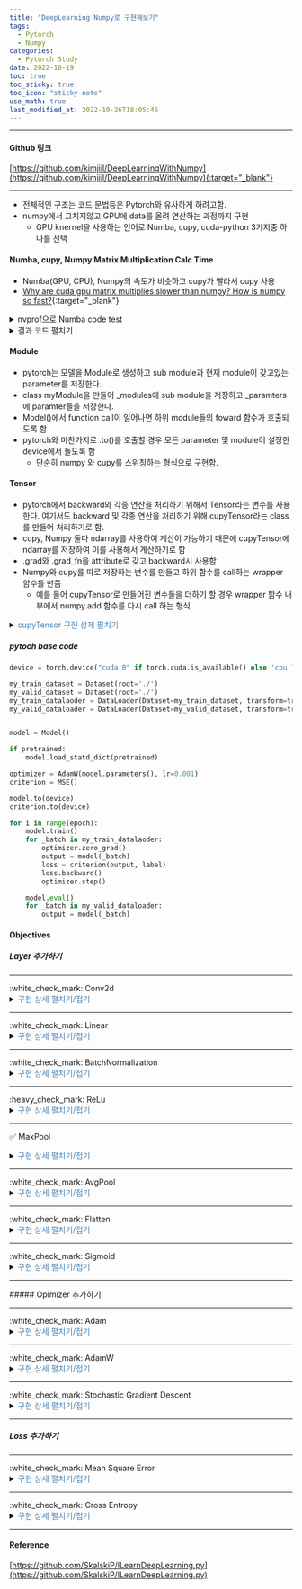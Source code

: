 ```yaml
---
title: "DeepLearning Numpy로 구현해보기"
tags:
  - Pytorch
  - Numpy
categories:
  - Pytorch Study
date: 2022-10-19
toc: true
toc_sticky: true
toc_icon: "sticky-note"
use_math: true
last_modified_at: 2022-10-26T18:05:46
---
```


<hr/>

#### Github 링크

[https://github.com/kimjiil/DeepLearningWithNumpy](https://github.com/kimjiil/DeepLearningWithNumpy){:target="_blank"}

<hr/>

- 전체적인 구조는 코드 문법등은 Pytorch와 유사하게 하려고함.
- numpy에서 그치지않고 GPU에 data를 올려 연산하는 과정까지 구현
  - GPU knernel을 사용하는 언어로 Numba, cupy, cuda-python 3가지중 하나를 선택


#### Numba, cupy, Numpy Matrix Multiplication Calc Time

- Numba(GPU, CPU), Numpy의 속도가 비슷하고 cupy가 빨라서 cupy 사용
- [Why are cuda gpu matrix multiplies slower than numpy? How is numpy so fast?](https://stackoverflow.com/questions/68754407/why-are-cuda-gpu-matrix-multiplies-slower-than-numpy-how-is-numpy-so-fast){:target="_blank"}


<details>
<summary>nvprof으로 Numba code test</summary>
<div markdown="1">

- Numpy, Numba에서 같은 크기의 matrix multiplication calc time  

```text
==5688== NVPROF is profiling process 5688, command: python numba_test.py
<Managed Device 0>
Numpy CPU - 1.1220035552978516s

------------------------------------------------------------------------------------------------------
==5688== Profiling application: python numba_test.py
==5688== Profiling result:
   Start  Duration            Grid Size      Block Size     Regs*    SSMem*    DSMem*      Size  Throughput  SrcMemType  DstMemType           Device   Context    Stream  Name
325.82ms  21.908ms                    -               -         -         -         -  97.656MB  4.3532GB/s    Pageable      Device  NVIDIA GeForce          1         7  [CUDA memcpy HtoD]
347.94ms  397.56ms                    -               -         -         -         -  97.656MB  245.64MB/s    Pageable      Device  NVIDIA GeForce          1         7  [CUDA memcpy HtoD]
746.28ms  4.18387s          (500 500 1)       (16 16 1)        41  2.0000KB        0B         -           -           -           -  NVIDIA GeForce          1         7  cudapy::__main__::fast_matmul$241(Array<double, int=2, C, mutable, aligned>, Array<double, int=2, C, mutable, aligned>, Array<double, int=2, C, mutable, aligned>) [151]
4.93015s  4.11571s          (500 500 1)       (16 16 1)        41  2.0000KB        0B         -           -           -           -  NVIDIA GeForce          1         7  cudapy::__main__::fast_matmul$241(Array<double, int=2, C, mutable, aligned>, Array<double, int=2, C, mutable, aligned>, Array<double, int=2, C, mutable, aligned>) [154]
9.04586s  126.57ms                    -               -         -         -         -  488.28MB  3.7673GB/s      Device    Pageable  NVIDIA GeForce          1         7  [CUDA memcpy DtoH]

Regs: Number of registers used per CUDA thread. This number includes registers used internally by the CUDA driver and/or tools and can be more than what the compiler shows.
SSMem: Static shared memory allocated per CUDA block.
DSMem: Dynamic shared memory allocated per CUDA block.
SrcMemType: The type of source memory accessed by memory operation/copy
DstMemType: The type of destination memory accessed by memory operation/copy
```


</div>
</details>


<details>
<summary> 결과 코드 펼치기 </summary>
<div markdown="1">

```python
from numba import cuda, float32
import cupy
import numpy as np
import math
import time
```


```python
TPB = 16
@cuda.jit
def fast_matmul(A, B, C):
    """
    Perform matrix multiplication of C = A * B
    Each thread computes one element of the result matrix C
    """

    # Define an array in the shared memory
    # The size and type of the arrays must be known at compile time
    sA = cuda.shared.array(shape=(TPB, TPB), dtype=float32)
    sB = cuda.shared.array(shape=(TPB, TPB), dtype=float32)

    x, y = cuda.grid(2)

    tx = cuda.threadIdx.x
    ty = cuda.threadIdx.y

    if x >= C.shape[0] and y >= C.shape[1]:
        # Quit if (x, y) is outside of valid C boundary
        return

    # Each thread computes one element in the result matrix.
    # The dot product is chunked into dot products of TPB-long vectors.
    tmp = 0.
    for i in range(int(A.shape[1] / TPB)):
        # Preload data into shared memory
        sA[tx, ty] = A[x, ty + i * TPB]
        sB[tx, ty] = B[tx + i * TPB, y]

        # Wait until all threads finish preloading
        cuda.syncthreads()

        # Computes partial product on the shared memory
        for j in range(TPB):
            tmp += sA[tx, j] * sB[j, ty]

        # Wait until all threads finish computing
        cuda.syncthreads()

    C[x, y] = tmp
```

```python
N = 1024
a = np.random.randn(N, N).astype(np.float32)
b = a.T.copy()
c = np.zeros((N, N), dtype=np.float32)

threadsperblock = (16, 16)
blockspergrid_x = math.ceil(a.shape[0] / threadsperblock[0])
blockspergrid_y = math.ceil(a.shape[1] / threadsperblock[1])
blockspergrid = (blockspergrid_x, blockspergrid_y)

a_d = cuda.to_device(a)
b_d = cuda.to_device(b)
c_d = cuda.to_device(c)

gfcalc = lambda t0, t1: round(t1-t0, 5)
```

```python
for i in range(0, 10):
  t0 = time.time()
  fast_matmul[blockspergrid, threadsperblock](a, b, c)
  cuda.synchronize()
  t1 = time.time()
  print("Numba CPU calc Time", gfcalc(t0, t1))
```

    Numba CPU calc Time 0.54381
    Numba CPU calc Time 0.062
    Numba CPU calc Time 0.061
    Numba CPU calc Time 0.04901
    Numba CPU calc Time 0.04642
    Numba CPU calc Time 0.04843
    Numba CPU calc Time 0.046
    Numba CPU calc Time 0.04922
    Numba CPU calc Time 0.04578
    Numba CPU calc Time 0.048


```python
for i in range(0, 10):
  t0 = time.time()
  fast_matmul[blockspergrid, threadsperblock](a_d, b_d, c_d)
  cuda.synchronize()
  t1 = time.time()
  print("Numba GPU calc Time", gfcalc(t0, t1))
```

    Numba GPU calc Time 0.06
    Numba GPU calc Time 0.056
    Numba GPU calc Time 0.05
    Numba GPU calc Time 0.041
    Numba GPU calc Time 0.04104
    Numba GPU calc Time 0.04101
    Numba GPU calc Time 0.03995
    Numba GPU calc Time 0.041
    Numba GPU calc Time 0.041
    Numba GPU calc Time 0.041


```python
for i in range(0, 10):
  t0 = time.time()
  c_h = a.dot(b)
  t1 = time.time()
  print("Numpy calc Time", gfcalc(t0, t1))
```

    Numpy calc Time 0.05517
    Numpy calc Time 0.008
    Numpy calc Time 0.01207
    Numpy calc Time 0.01093
    Numpy calc Time 0.01001
    Numpy calc Time 0.011
    Numpy calc Time 0.01099
    Numpy calc Time 0.01003
    Numpy calc Time 0.01097
    Numpy calc Time 0.01107
    

```python
with cupy.cuda.Device(0) as dev:
  a_c = cupy.asarray(a)
  b_c = cupy.asarray(b)
  c_c = cupy.asarray(c)
  for i in range(0, 10):
    t0 = time.time()
    a_c.dot(b_c, out=c_c)
    dev.synchronize()
    t1 = time.time()
    print("cupy GPU calc Time", gfcalc(t0, t1))
```

    cupy GPU calc Time 1.02841
    cupy GPU calc Time 0.002
    cupy GPU calc Time 0.00209
    cupy GPU calc Time 0.00091
    cupy GPU calc Time 0.002
    cupy GPU calc Time 0.001
    cupy GPU calc Time 0.002
    cupy GPU calc Time 0.001
    cupy GPU calc Time 0.002
    cupy GPU calc Time 0.001

</div>
</details>

#### Module

- pytorch는 모델을 Module로 생성하고 sub module과 현재 module이 갖고있는 parameter를 저장한다. 
- class myModule을 만들어 _modules에 sub module을 저장하고 _paramters에 paramter들을 저장한다.
- Model()에서 function call이 일어나면 하위 module들의 foward 함수가 호출되도록 함
- pytorch와 마찬가지로 .to()를 호출할 경우 모든 parameter 및 module이 설정한 device에서 돌도록 함
  - 단순히 numpy 와 cupy를 스위칭하는 형식으로 구현함.



#### Tensor

- pytorch에서 backward와 각종 연산을 처리하기 위해서 Tensor라는 변수를 사용한다. 여기서도 backward 및 각종 연산을 처리하기 위해
cupyTensor라는 class를 만들어 처리하기로 함.
- cupy, Numpy 둘다 ndarray를 사용하여 계산이 가능하기 때문에 cupyTensor에 ndarray를 저장하여 이를 사용해서 계산하기로 함
- .grad와 .grad_fn을 attribute로 갖고 backward시 사용함
- Numpy와 cupy를 따로 저장하는 변수를 만들고 하위 함수를 call하는 wrapper 함수를 만듬
  - 예를 들어 cupyTensor로 만들어진 변수들을 더하기 할 경우 wrapper 함수 내부에서 numpy.add 함수를 다시 call 하는 형식

<details>
<summary><span style="color: #4682B4">cupyTensor 구현 상제 펼치기</span></summary>
<div markdown="1">

```python
Test Code 입니다.
```

</div>
</details>


##### pytoch base code
```python
device = torch.device("cuda:0" if torch.cuda.is_available() else 'cpu')

my_train_dataset = Dataset(root='./')
my_valid_dataset = Dataset(root='./')
my_train_datalaoder = DataLoader(Dataset=my_train_dataset, transform=transform, shuffle=True, batch_size=10)
my_valid_dataloader = DataLoader(Dataset=my_valid_dataset, transform=transform, shuffle=False, batch_size=10)


model = Model()

if pretrained:
    model.load_statd_dict(pretrained)

optimizer = AdamW(model.parameters(), lr=0.001)
criterion = MSE()

model.to(device)
criterion.to(device)

for i in range(epoch):
    model.train()
    for _batch in my_train_datalaoder:
        optimizer.zero_grad()
        output = model(_batch)
        loss = criterion(output, label)
        loss.backward()
        optimizer.step()

    model.eval()
    for _batch in my_valid_dataloader:
        output = model(_batch)
```

#### Objectives

##### Layer 추가하기
<hr/>
:white_check_mark: Conv2d
<details>
<summary> <span style="color: #4682B4"> 구현 상세 펼치기/접기 </span> </summary>
<div markdown="1">

```python
Test Code 입니다.
Test Code 입니다.
Test Code 입니다.
```

</div>
</details>
<hr/>
:white_check_mark: Linear
<details>
<summary> <span style="color: #4682B4"> 구현 상세 펼치기/접기 </span> </summary>
<div markdown="1">

```python
Test Code 입니다.
Test Code 입니다.
Test Code 입니다.
```

</div>
</details>
<hr/>
:white_check_mark: BatchNormalization
<details>
<summary> <span style="color: #4682B4"> 구현 상세 펼치기/접기 </span> </summary>
<div markdown="1">

```python
Test Code 입니다.
Test Code 입니다.
Test Code 입니다.
```

</div>
</details>
<hr/>
:heavy_check_mark: ReLu
<details>
<summary> <span style="color: #4682B4"> 구현 상세 펼치기/접기 </span> </summary>
<div markdown="1">

```python
Test Code 입니다.
Test Code 입니다.
Test Code 입니다.
```

</div>
</details>
<hr/>

:white_check_mark: MaxPool
<details>
<summary> <span style="color: #4682B4"> 구현 상세 펼치기/접기 </span> </summary>
<div markdown="1">

```python
Test Code 입니다.
Test Code 입니다.
Test Code 입니다.
```

</div>
</details>
<hr/>
:white_check_mark: AvgPool
<details>
<summary> <span style="color: #4682B4"> 구현 상세 펼치기/접기 </span> </summary>
<div markdown="1">

```python
Test Code 입니다.
Test Code 입니다.
Test Code 입니다.
```

</div>
</details>
<hr/>
:white_check_mark: Flatten
<details>
<summary> <span style="color: #4682B4"> 구현 상세 펼치기/접기 </span> </summary>
<div markdown="1">

```python
Test Code 입니다.
Test Code 입니다.
Test Code 입니다.
```

</div>
</details>
<hr/>
:white_check_mark: Sigmoid
<details>
<summary> <span style="color: #4682B4"> 구현 상세 펼치기/접기 </span> </summary>
<div markdown="1">

```python
Test Code 입니다.
Test Code 입니다.
Test Code 입니다.
```

</div>
</details>

<hr/>
##### Opimizer 추가하기
<hr/>
:white_check_mark: Adam
<details>
<summary> <span style="color: #4682B4"> 구현 상세 펼치기/접기 </span> </summary>
<div markdown="1">

```python
Test Code 입니다.
Test Code 입니다.
Test Code 입니다.
```

</div>
</details>
<hr/>
:white_check_mark: AdamW
<details>
<summary> <span style="color: #4682B4"> 구현 상세 펼치기/접기 </span> </summary>
<div markdown="1">

```python
Test Code 입니다.
Test Code 입니다.
Test Code 입니다.
```

</div>
</details>
<hr/>
:white_check_mark: Stochastic Gradient Descent
<details>
<summary> <span style="color: #4682B4"> 구현 상세 펼치기/접기 </span> </summary>
<div markdown="1">

```python
Test Code 입니다.
Test Code 입니다.
Test Code 입니다.
```

</div>
</details>
<hr/>

##### Loss 추가하기
<hr/>
:white_check_mark: Mean Square Error
<details>
<summary> <span style="color: #4682B4"> 구현 상세 펼치기/접기 </span> </summary>
<div markdown="1">

```python
Test Code 입니다.
Test Code 입니다.
Test Code 입니다.
```

</div>
</details>
<hr/>
:white_check_mark: Cross Entropy 
<details>
<summary> <span style="color: #4682B4"> 구현 상세 펼치기/접기 </span> </summary>
<div markdown="1">

```python
Test Code 입니다.
Test Code 입니다.
Test Code 입니다.
```

</div>
</details>
<hr/>


#### Reference 

[https://github.com/SkalskiP/ILearnDeepLearning.py](https://github.com/SkalskiP/ILearnDeepLearning.py)













